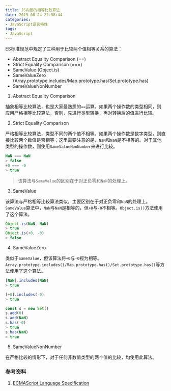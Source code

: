 ```yaml
---
title: JS内部的相等比较算法
date: 2019-08-24 22:58:44
categories:
- JavaScript语言特性
tags:
- JavaScript
---
```


ES标准规范中规定了三种用于比较两个值相等关系的算法：
- Abstract Equality Comparison (==)
- Strict Equality Comparison (===)
- SameValue (Object.is)
- SameValueZero (Array.prototype.includes/Map.prototype.has/Set.prototype.has)
- SameValueNonNumber

1. Abstract Equality Comparison

抽象相等比较算法，也是大家最熟悉的`==`运算。如果两个操作数的类型相同，则应用严格相等比较算法，否则，先进行类型转换，再对转换后的值进行比较。

2. Strict Equality Comparison

严格相等比较算法，类型不同的两个值不相等。如果两个操作数是数字类型，则直接比较两个数值是否相等；这里需要注意的是，`NaN`和`NaN`是不相等的。对于其他类型的操作数，则使用`SameValueNonNumber`来进行比较。
```javascript
NaN === NaN
> false
+0 === -0
> true
```
> 该算法与`SameValue`的区别在于对正负零和`NaN`的处理上。

3. SameValue

该算法与严格相等比较算法类似，主要区别在于对正负零和`NaN`的处理上。`SameValue`算法中，`NaN`与`NaN`是相等的，但`+0`与`-0`不相等。`Object.is()`方法使用了这个算法。
```javascript
Object.is(NaN, NaN)
> true
Object.is(+0, -0)
> false
```

4. SameValueZero

类似于`SameValue`，但该算法将`+0`与`-0`视为相等。`Array.prototype.includes()/Map.prototype.has()/Set.prototype.has()`等方法使用了这个算法。

```javascript
[NaN].includes(NaN)
> true

[+0].includes(-0)
> true

const s = new Set()
s.add(0)
s.add(NaN)
s.has(-0)
> true
s.has(NaN)
> true
```

5. SameValueNonNumber

在严格比较的情形下，对于任何非数值类型的两个值的比较，均使用此算法。


### 参考资料
1. [ECMAScript Language Specification](https://www.ecma-international.org/ecma-262/7.0/)

